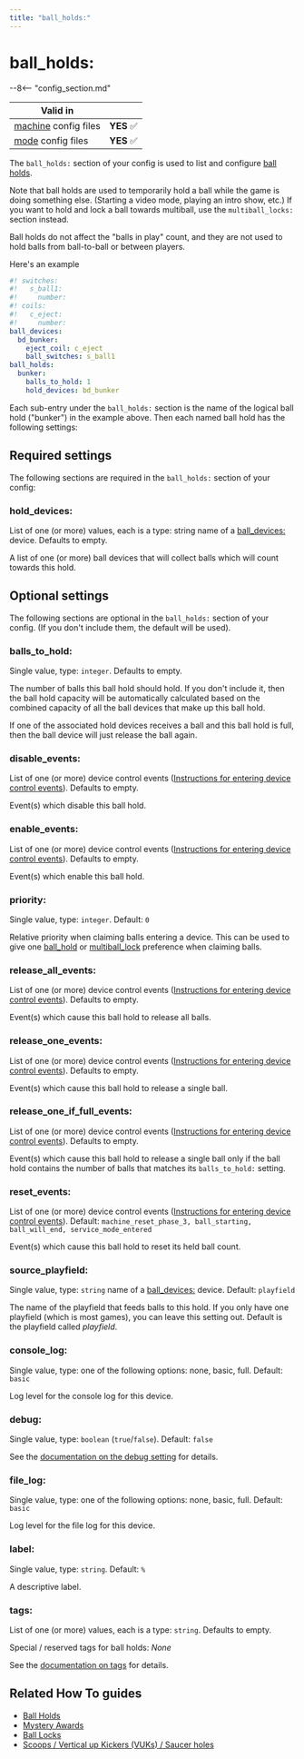 ```yaml
---
title: "ball_holds:"
---
```


# ball_holds:


--8<-- "config_section.md"

| Valid in | |
|-----|:----:|
|[machine](instructions/machine_config.md) config files |**YES** :white_check_mark:|
|[mode](instructions/mode_config.md) config files|**YES** :white_check_mark:|

The `ball_holds:` section of your config is used to list and configure
[ball holds](../game_logic/ball_holds.md).

Note that ball holds are used to temporarily hold a ball while the game
is doing something else. (Starting a video mode, playing an intro show,
etc.) If you want to hold and lock a ball towards multiball, use the
`multiball_locks:` section instead.

Ball holds do not affect the "balls in play" count, and they are not
used to hold balls from ball-to-ball or between players.

Here's an example

``` yaml
#! switches:
#!   s_ball1:
#!     number:
#! coils:
#!   c_eject:
#!     number:
ball_devices:
  bd_bunker:
    eject_coil: c_eject
    ball_switches: s_ball1
ball_holds:
  bunker:
    balls_to_hold: 1
    hold_devices: bd_bunker
```

Each sub-entry under the `ball_holds:` section is the name of the
logical ball hold ("bunker") in the example above. Then each named
ball hold has the following settings:

## Required settings

The following sections are required in the `ball_holds:` section of your
config:

### hold_devices:

List of one (or more) values, each is a type: string name of a
[ball_devices:](ball_devices.md) device.
Defaults to empty.

A list of one (or more) ball devices that will collect balls which will
count towards this hold.

## Optional settings

The following sections are optional in the `ball_holds:` section of your
config. (If you don't include them, the default will be used).

### balls_to_hold:

Single value, type: `integer`. Defaults to empty.

The number of balls this ball hold should hold. If you don't include
it, then the ball hold capacity will be automatically calculated based
on the combined capacity of all the ball devices that make up this ball
hold.

If one of the associated hold devices receives a ball and this ball hold
is full, then the ball device will just release the ball again.

### disable_events:

List of one (or more) device control events
([Instructions for entering device control events](instructions/device_control_events.md)). Defaults to empty.

Event(s) which disable this ball hold.

### enable_events:

List of one (or more) device control events
([Instructions for entering device control events](instructions/device_control_events.md)). Defaults to empty.

Event(s) which enable this ball hold.

### priority:

Single value, type: `integer`. Default: `0`

Relative priority when claiming balls entering a device. This can be
used to give one [ball_hold](ball_holds.md)
or [multiball_lock](multiball_locks.md)
preference when claiming balls.

### release_all_events:

List of one (or more) device control events
([Instructions for entering device control events](instructions/device_control_events.md)). Defaults to empty.

Event(s) which cause this ball hold to release all balls.

### release_one_events:

List of one (or more) device control events
([Instructions for entering device control events](instructions/device_control_events.md)). Defaults to empty.

Event(s) which cause this ball hold to release a single ball.

### release_one_if_full_events:

List of one (or more) device control events
([Instructions for entering device control events](instructions/device_control_events.md)). Defaults to empty.

Event(s) which cause this ball hold to release a single ball only if the
ball hold contains the number of balls that matches its `balls_to_hold:`
setting.

### reset_events:

List of one (or more) device control events
([Instructions for entering device control events](instructions/device_control_events.md)). Default:
`machine_reset_phase_3, ball_starting, ball_will_end, service_mode_entered`

Event(s) which cause this ball hold to reset its held ball count.

### source_playfield:

Single value, type: `string` name of a
[ball_devices:](ball_devices.md) device.
Default: `playfield`

The name of the playfield that feeds balls to this hold. If you only
have one playfield (which is most games), you can leave this setting
out. Default is the playfield called *playfield*.

### console_log:

Single value, type: one of the following options: none, basic, full.
Default: `basic`

Log level for the console log for this device.

### debug:

Single value, type: `boolean` (`true`/`false`). Default: `false`

See the
[documentation on the debug setting](instructions/debug.md) for details.

### file_log:

Single value, type: one of the following options: none, basic, full.
Default: `basic`

Log level for the file log for this device.

### label:

Single value, type: `string`. Default: `%`

A descriptive label.

### tags:

List of one (or more) values, each is a type: `string`. Defaults to
empty.

Special / reserved tags for ball holds: *None*

See the
[documentation on tags](instructions/tags.md) for details.

## Related How To guides

* [Ball Holds](../game_logic/ball_holds.md)
* [Mystery Awards](../cookbook/mystery_award.md)
* [Ball Locks](../game_logic/ball_locks.md)
* [Scoops / Vertical up Kickers (VUKs) / Saucer holes](../mechs/scoops.md)

